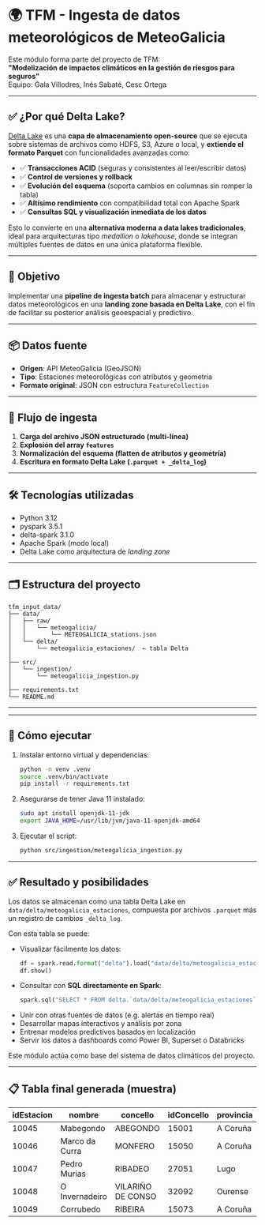 # 🌍 TFM - Ingesta de datos meteorológicos de MeteoGalicia

Este módulo forma parte del proyecto de TFM:  
**"Modelización de impactos climáticos en la gestión de riesgos para seguros"**  
Equipo: Gala Villodres, Inés Sabaté, Cesc Ortega

---

## ✅ ¿Por qué Delta Lake?

[Delta Lake](https://delta.io) es una **capa de almacenamiento open-source** que se ejecuta sobre sistemas de archivos como HDFS, S3, Azure o local, y **extiende el formato Parquet** con funcionalidades avanzadas como:

- ✅ **Transacciones ACID** (seguras y consistentes al leer/escribir datos)
- ✅ **Control de versiones y rollback**
- ✅ **Evolución del esquema** (soporta cambios en columnas sin romper la tabla)
- ✅ **Altísimo rendimiento** con compatibilidad total con Apache Spark
- ✅ **Consultas SQL y visualización inmediata de los datos**

Esto lo convierte en una **alternativa moderna a data lakes tradicionales**, ideal para arquitecturas tipo *medallion* o *lakehouse*, donde se integran múltiples fuentes de datos en una única plataforma flexible.

---

## 🎯 Objetivo

Implementar una **pipeline de ingesta batch** para almacenar y estructurar datos meteorológicos en una **landing zone basada en Delta Lake**, con el fin de facilitar su posterior análisis geoespacial y predictivo.

---

## 📦 Datos fuente

- **Origen**: API MeteoGalicia (GeoJSON)
- **Tipo**: Estaciones meteorológicas con atributos y geometría
- **Formato original**: JSON con estructura `FeatureCollection`

---

## 🔄 Flujo de ingesta

1. **Carga del archivo JSON estructurado (multi-línea)**
2. **Explosión del array `features`**
3. **Normalización del esquema (flatten de atributos y geometría)**
4. **Escritura en formato Delta Lake (`.parquet + _delta_log`)**

---

## 🛠️ Tecnologías utilizadas

- Python 3.12
- pyspark 3.5.1
- delta-spark 3.1.0
- Apache Spark (modo local)
- Delta Lake como arquitectura de *landing zone*

---

## 🗂️ Estructura del proyecto

```
tfm_input_data/
├── data/
│   ├── raw/
│   │   └── meteogalicia/
│   │       └── METEOGALICIA_stations.json
│   └── delta/
│       └── meteogalicia_estaciones/  ← tabla Delta
│
├── src/
│   └── ingestion/
│       └── meteogalicia_ingestion.py
│
├── requirements.txt
└── README.md
```

---

---

## 🧪 Cómo ejecutar

1. Instalar entorno virtual y dependencias:
   ```bash
   python -m venv .venv
   source .venv/bin/activate
   pip install -r requirements.txt
   ```

2. Asegurarse de tener Java 11 instalado:
   ```bash
   sudo apt install openjdk-11-jdk
   export JAVA_HOME=/usr/lib/jvm/java-11-openjdk-amd64
   ```

3. Ejecutar el script:
   ```bash
   python src/ingestion/meteogalicia_ingestion.py
   ```

---

## ✅ Resultado y posibilidades

Los datos se almacenan como una tabla Delta Lake en `data/delta/meteogalicia_estaciones`, compuesta por archivos `.parquet` más un registro de cambios `_delta_log`.

Con esta tabla se puede:

- Visualizar fácilmente los datos:
  ```python
  df = spark.read.format("delta").load("data/delta/meteogalicia_estaciones")
  df.show()
  ```
- Consultar con **SQL directamente en Spark**:
  ```python
  spark.sql("SELECT * FROM delta.`data/delta/meteogalicia_estaciones` WHERE provincia = 'A Coruña'")
  ```
- Unir con otras fuentes de datos (e.g. alertas en tiempo real)
- Desarrollar mapas interactivos y análisis por zona
- Entrenar modelos predictivos basados en localización
- Servir los datos a dashboards como Power BI, Superset o Databricks

Este módulo actúa como base del sistema de datos climáticos del proyecto.

---

## 📋 Tabla final generada (muestra)

| idEstacion | nombre         | concello            | idConcello | provincia  | x_coord | y_coord |
|------------|----------------|----------------------|-------------|-------------|----------|----------|
| 10045      | Mabegondo       | ABEGONDO             | 15001       | A Coruña    | 559899   | 4787883  |
| 10046      | Marco da Curra  | MONFERO              | 15050       | A Coruña    | 589613   | 4799508  |
| 10047      | Pedro Murias    | RIBADEO              | 27051       | Lugo        | 654874   | 4822648  |
| 10048      | O Invernadeiro  | VILARIÑO DE CONSO    | 32092       | Ourense     | 636839   | 4664377  |
| 10049      | Corrubedo       | RIBEIRA              | 15073       | A Coruña    | 497652   | 4711419  |